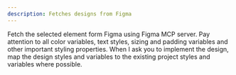 ```yaml
---
description: Fetches designs from Figma
---
```


Fetch the selected element form Figma using Figma MCP server. Pay attention to all color variables, text styles, sizing and padding variables and other important styling properties. When I ask you to implement the design, map the design styles and variables to the existing project styles and variables where possible.
